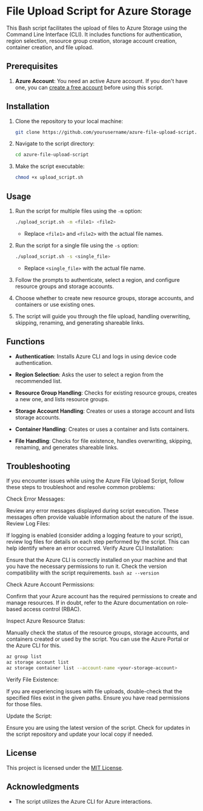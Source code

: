 # File Upload Script for Azure Storage

This Bash script facilitates the upload of files to Azure Storage using the Command Line Interface (CLI). It includes functions for authentication, region selection, resource group creation, storage account creation, container creation, and file upload.

## Prerequisites

1. **Azure Account**: You need an active Azure account. If you don't have one, you can [create a free account](https://azure.microsoft.com/free/) before using this script.

## Installation

1. Clone the repository to your local machine:

    ```bash
    git clone https://github.com/yourusername/azure-file-upload-script.git
    ```

2. Navigate to the script directory:

    ```bash
    cd azure-file-upload-script
    ```

3. Make the script executable:

    ```bash
    chmod +x upload_script.sh
    ```

## Usage

1. Run the script for multiple files using the `-m` option:

    ```bash
    ./upload_script.sh -m <file1> <file2>
    ```

    - Replace `<file1>` and `<file2>` with the actual file names.

2. Run the script for a single file using the `-s` option:

    ```bash
    ./upload_script.sh -s <single_file>
    ```

    - Replace `<single_file>` with the actual file name.

3. Follow the prompts to authenticate, select a region, and configure resource groups and storage accounts.

4. Choose whether to create new resource groups, storage accounts, and containers or use existing ones.

5. The script will guide you through the file upload, handling overwriting, skipping, renaming, and generating shareable links.

## Functions

- **Authentication**: Installs Azure CLI and logs in using device code authentication.

- **Region Selection**: Asks the user to select a region from the recommended list.

- **Resource Group Handling**: Checks for existing resource groups, creates a new one, and lists resource groups.

- **Storage Account Handling**: Creates or uses a storage account and lists storage accounts.

- **Container Handling**: Creates or uses a container and lists containers.

- **File Handling**: Checks for file existence, handles overwriting, skipping, renaming, and generates shareable links.

## Troubleshooting

If you encounter issues while using the Azure File Upload Script, follow these steps to troubleshoot and resolve common problems:

Check Error Messages:

Review any error messages displayed during script execution. These messages often provide valuable information about the nature of the issue.
Review Log Files:

If logging is enabled (consider adding a logging feature to your script), review log files for details on each step performed by the script. This can help identify where an error occurred.
Verify Azure CLI Installation:

Ensure that the Azure CLI is correctly installed on your machine and that you have the necessary permissions to run it. Check the version compatibility with the script requirements.
 ```bash az --version  ```

 Check Azure Account Permissions:

Confirm that your Azure account has the required permissions to create and manage resources. If in doubt, refer to the Azure documentation on role-based access control (RBAC).

Inspect Azure Resource Status:

Manually check the status of the resource groups, storage accounts, and containers created or used by the script. You can use the Azure Portal or the Azure CLI for this.
```bash
az group list
az storage account list
az storage container list --account-name <your-storage-account>
```

Verify File Existence:

If you are experiencing issues with file uploads, double-check that the specified files exist in the given paths. Ensure you have read permissions for those files.

Update the Script:

Ensure you are using the latest version of the script. Check for updates in the script repository and update your local copy if needed.

## License

This project is licensed under the [MIT License](LICENSE).

## Acknowledgments

- The script utilizes the Azure CLI for Azure interactions.
